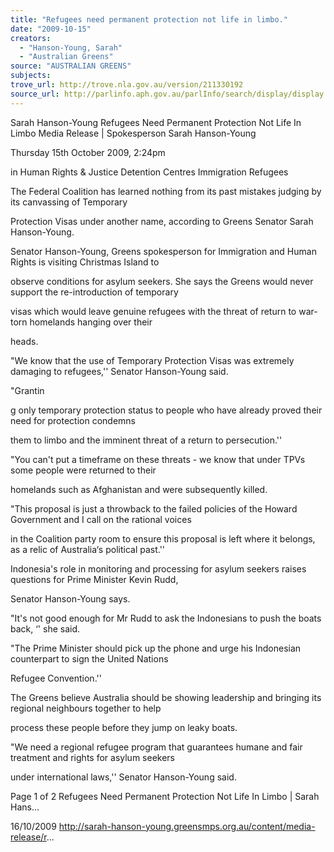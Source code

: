 ```yaml
---
title: "Refugees need permanent protection not life in limbo."
date: "2009-10-15"
creators:
  - "Hanson-Young, Sarah"
  - "Australian Greens"
source: "AUSTRALIAN GREENS"
subjects:
trove_url: http://trove.nla.gov.au/version/211330192
source_url: http://parlinfo.aph.gov.au/parlInfo/search/display/display.w3p;query=Id%3A%22media/pressrel/CAYU6%22
---
```


 Sarah Hanson-Young   Refugees Need Permanent Protection Not Life In  Limbo  Media Release | Spokesperson Sarah Hanson-Young  

 Thursday 15th October 2009, 2:24pm 

 in Human Rights & Justice Detention Centres Immigration Refugees   

 The Federal Coalition has learned nothing from its past mistakes judging by its canvassing of Temporary 

 Protection Visas under another name, according to Greens Senator Sarah Hanson-Young. 

 Senator Hanson-Young, Greens spokesperson for Immigration and Human Rights is visiting Christmas Island to 

 observe conditions for asylum seekers. She says the Greens would never support the re-introduction of temporary 

 visas which would leave genuine refugees with the threat of return to war-torn homelands hanging over their 

 heads.  

 "We know that the use of Temporary Protection Visas was extremely damaging to refugees,'' Senator Hanson-Young said. 

 "Grantin



 g only temporary protection status to people who have already proved their need for protection condemns 

 them to limbo and the imminent threat of a return to persecution.''  

 "You can't put a timeframe on these threats - we know that under TPVs some people were returned to their 

 homelands such as Afghanistan and were subsequently killed. 

 "This proposal is just a throwback to the failed policies of the Howard Government and I call on the rational voices 

 in the Coalition party room to ensure this proposal is left where it belongs, as a relic of Australia‘s political past.'' 

 Indonesia's role in monitoring and processing for asylum seekers raises questions for Prime Minister Kevin Rudd, 

 Senator Hanson-Young says. 

 "It's not good enough for Mr Rudd to ask the Indonesians to push the boats back, ‘' she said. 

 "The Prime Minister should pick up the phone and urge his Indonesian counterpart to sign the United Nations 

 Refugee Convention.'' 

 The Greens believe Australia should be showing leadership and bringing its regional neighbours together to help 

 process these people before they jump on leaky boats. 

 "We need a regional refugee program that guarantees humane and fair treatment and rights for asylum seekers 

 under international laws,'' Senator Hanson-Young said. 

 

 

 Page 1 of 2 Refugees Need Permanent Protection Not Life In Limbo | Sarah Hans...

 16/10/2009 http://sarah-hanson-young.greensmps.org.au/content/media-release/r...

